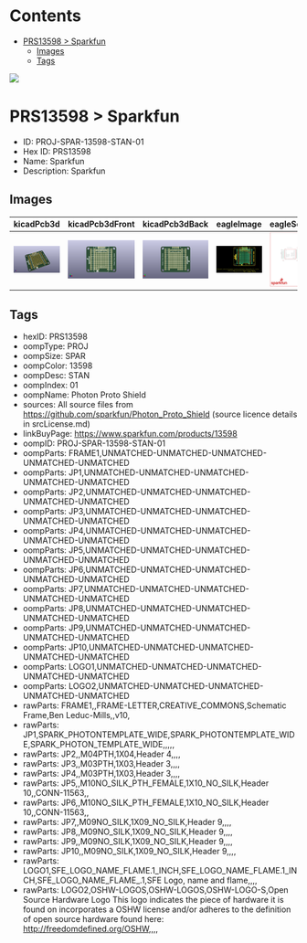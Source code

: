 



Contents
========

* [PRS13598 > Sparkfun](#prs13598--sparkfun)
	* [Images](#images)
	* [Tags](#tags)
  
![][im]
# PRS13598 > Sparkfun

- ID: PROJ-SPAR-13598-STAN-01
- Hex ID: PRS13598
- Name: Sparkfun
- Description: Sparkfun

## Images
  
  

|kicadPcb3d|kicadPcb3dFront|kicadPcb3dBack|eagleImage|eagleSchemImage|
| :---: | :---: | :---: | :---: | :---: |
|[![kicadPcb3d](kicadPcb3d_140.png)](kicadPcb3d.png)|[![kicadPcb3dFront](kicadPcb3dFront_140.png)](kicadPcb3dFront.png)|[![kicadPcb3dBack](kicadPcb3dBack_140.png)](kicadPcb3dBack.png)|[![eagleImage](eagleImage_140.png)](eagleImage.png)|[![eagleSchemImage](eagleSchemImage_140.png)](eagleSchemImage.png)|

## Tags

- hexID: PRS13598
- oompType: PROJ
- oompSize: SPAR
- oompColor: 13598
- oompDesc: STAN
- oompIndex: 01
- oompName: Photon Proto Shield
- sources: All source files from https://github.com/sparkfun/Photon_Proto_Shield (source licence details in srcLicense.md)
- linkBuyPage: https://www.sparkfun.com/products/13598
- oompID: PROJ-SPAR-13598-STAN-01
- oompParts: FRAME1,UNMATCHED-UNMATCHED-UNMATCHED-UNMATCHED-UNMATCHED
- oompParts: JP1,UNMATCHED-UNMATCHED-UNMATCHED-UNMATCHED-UNMATCHED
- oompParts: JP2,UNMATCHED-UNMATCHED-UNMATCHED-UNMATCHED-UNMATCHED
- oompParts: JP3,UNMATCHED-UNMATCHED-UNMATCHED-UNMATCHED-UNMATCHED
- oompParts: JP4,UNMATCHED-UNMATCHED-UNMATCHED-UNMATCHED-UNMATCHED
- oompParts: JP5,UNMATCHED-UNMATCHED-UNMATCHED-UNMATCHED-UNMATCHED
- oompParts: JP6,UNMATCHED-UNMATCHED-UNMATCHED-UNMATCHED-UNMATCHED
- oompParts: JP7,UNMATCHED-UNMATCHED-UNMATCHED-UNMATCHED-UNMATCHED
- oompParts: JP8,UNMATCHED-UNMATCHED-UNMATCHED-UNMATCHED-UNMATCHED
- oompParts: JP9,UNMATCHED-UNMATCHED-UNMATCHED-UNMATCHED-UNMATCHED
- oompParts: JP10,UNMATCHED-UNMATCHED-UNMATCHED-UNMATCHED-UNMATCHED
- oompParts: LOGO1,UNMATCHED-UNMATCHED-UNMATCHED-UNMATCHED-UNMATCHED
- oompParts: LOGO2,UNMATCHED-UNMATCHED-UNMATCHED-UNMATCHED-UNMATCHED
- rawParts: FRAME1,,FRAME-LETTER,CREATIVE_COMMONS,Schematic Frame,Ben Leduc-Mills,,v10,
- rawParts: JP1,SPARK_PHOTONTEMPLATE_WIDE,SPARK_PHOTONTEMPLATE_WIDE,SPARK_PHOTON_TEMPLATE_WIDE,,,,,
- rawParts: JP2,,M04PTH,1X04,Header 4,,,,
- rawParts: JP3,,M03PTH,1X03,Header 3,,,,
- rawParts: JP4,,M03PTH,1X03,Header 3,,,,
- rawParts: JP5,,M10NO_SILK_PTH_FEMALE,1X10_NO_SILK,Header 10,,CONN-11563,,
- rawParts: JP6,,M10NO_SILK_PTH_FEMALE,1X10_NO_SILK,Header 10,,CONN-11563,,
- rawParts: JP7,,M09NO_SILK,1X09_NO_SILK,Header 9,,,,
- rawParts: JP8,,M09NO_SILK,1X09_NO_SILK,Header 9,,,,
- rawParts: JP9,,M09NO_SILK,1X09_NO_SILK,Header 9,,,,
- rawParts: JP10,,M09NO_SILK,1X09_NO_SILK,Header 9,,,,
- rawParts: LOGO1,SFE_LOGO_NAME_FLAME.1_INCH,SFE_LOGO_NAME_FLAME.1_INCH,SFE_LOGO_NAME_FLAME_.1,SFE Logo, name and flame,,,,
- rawParts: LOGO2,OSHW-LOGOS,OSHW-LOGOS,OSHW-LOGO-S,Open Source Hardware Logo This logo indicates the piece of hardware it is found on incorporates a OSHW license and/or adheres to the definition of open source hardware found here: http://freedomdefined.org/OSHW,,,,



[im]: kicadPcb3d_450.png
